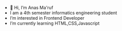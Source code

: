 - 👋 Hi, I’m Anas Ma'ruf
-  I am a 4th semester informatics engineering student
-  I’m interested in Frontend Developer
-  I’m currently learning HTML,CSS,Javascript


<!---
nassdragon/nassdragon is a ✨ special ✨ repository because its `README.md` (this file) appears on your GitHub profile.
You can click the Preview link to take a look at your changes.
--->
